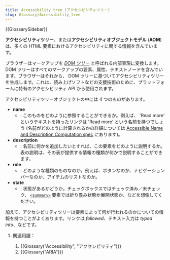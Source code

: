 ```yaml
---
title: Accessibility tree (アクセシビリティツリー)
slug: Glossary/Accessibility_tree
---
```


{{GlossarySidebar}}

**アクセシビリティツリー**、または**アクセシビリティオブジェクトモデル** (**AOM**) は、多くの HTML 要素におけるアクセシビリティに関する情報を含んでいます。

ブラウザーはマークアップを _[DOM ツリー](/ja/docs/Web/API/Document_object_model/How_to_create_a_DOM_tree)_ と呼ばれる内部表現に変換します。 DOM ツリーはすべてのマークアップの要素、属性、テキストノードを含んでいます。ブラウザーはそれから、 DOM ツリーに基づいてアクセシビリティツリーを生成します。これは、読み上げソフトなどの支援技術のために、プラットフォームに特有のアクセシビリティ API から使用されます。

アクセシビリティツリーオブジェクトの中には 4 つのものがあります。

- **name**
  - : このものをどのように参照することができるか。例えば、 'Read more' というテキストを持ったリンクは 'Read more' という名前を持つでしょう (名前がどのように計算されるかの詳細については [Accessible Name and Description Computation spec](https://www.w3.org/TR/accname-1.1/) にあります)。
- **description**
  - : 名前に何かを追加したいとすれば、この要素をどのように説明するか。表の説明は、その表が提供する情報の種類が何かで説明することができます。
- **role**
  - : どのような種類のものなのか。例えば、ボタンなのか、ナビゲーションバーなのか、アイテムのリストなのか。
- **state**
  - : 状態があるかどうか。チェックボックスではチェック済み／未チェック、 [`<summary>`](/ja/docs/Web/HTML/Element/summary) 要素では折り畳み状態か展開状態か、などを想像してください。

加えて、アクセシビリティツリーは要素によって何が行われるのかについての情報を持つことがよくあります。リンクは _followed_、テキスト入力は _typed into_、などです。

1. 関連用語：

   1. {{Glossary("Accessibility", "アクセシビリティ")}}
   2. {{Glossary("ARIA")}}
